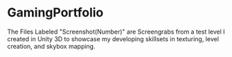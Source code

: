 # GamingPortfolio

The Files Labeled "Screenshot(Number)" are Screengrabs from a test level I created in Unity 3D to showcase my developing skillsets in texturing, level creation, and skybox mapping. 
